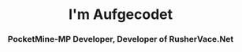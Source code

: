 <h1 align="center">I'm Aufgecodet</h1>
<h3 align="center">PocketMine-MP Developer, Developer of RusherVace.Net</h3>

<p align="left">
